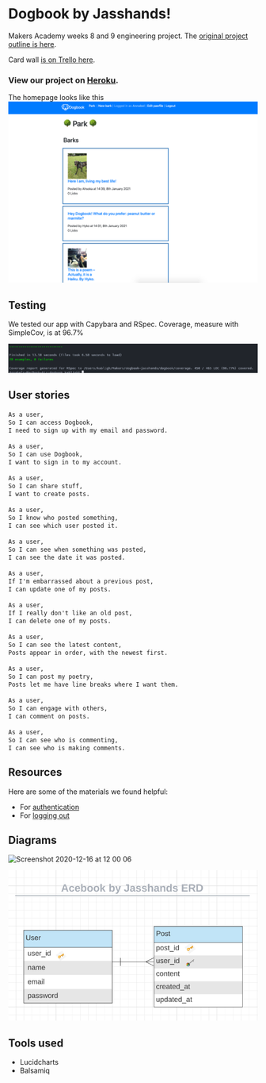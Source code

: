 # Dogbook by Jasshands!

Makers Academy weeks 8 and 9 engineering project. The [original project outline is here](https://github.com/makersacademy/course/tree/master/engineering_projects/rails).

Card wall [is on Trello here](https://trello.com/b/56RoJ3Aw/acebook-jasshands).

### View our project on [Heroku](https://stark-badlands-89046.herokuapp.com/).

The homepage looks like this
![homepage screenshot](app/assets/images/homepage-screenshot.png)

## Testing

We tested our app with Capybara and RSpec. Coverage, measure with SimpleCov, is at 96.7%

![Screenshot of tests](images/Testing-Screenshot.png)

## User stories

```
As a user,
So I can access Dogbook,
I need to sign up with my email and password.

As a user,
So I can use Dogbook,
I want to sign in to my account.

As a user,
So I can share stuff,
I want to create posts.

As a user,
So I know who posted something,
I can see which user posted it.

As a user,
So I can see when something was posted,
I can see the date it was posted.

As a user,
If I'm embarrassed about a previous post,
I can update one of my posts.

As a user,
If I really don't like an old post,
I can delete one of my posts.

As a user,
So I can see the latest content,
Posts appear in order, with the newest first.

As a user,
So I can post my poetry,
Posts let me have line breaks where I want them.

As a user,
So I can engage with others,
I can comment on posts.

As a user,
So I can see who is commenting,
I can see who is making comments.

```


## Resources

Here are some of the materials we found helpful:

- For [authentication](https://levelup.gitconnected.com/simple-authentication-guide-with-ruby-on-rails-16a6255f0be8)
- For [logging out](https://moustafamm.medium.com/authentication-in-rails-sign-up-log-in-and-log-out-8042b35b4325)

## Diagrams

<img width="818" alt="Screenshot 2020-12-16 at 12 00 06" src="https://user-images.githubusercontent.com/71889577/102346099-40d0c480-3f96-11eb-9848-da9b97c8002a.png">

![Entity relationship diagram – users and posts](images/Acebook_ERD.png)


## Tools used
- Lucidcharts
- Balsamiq
